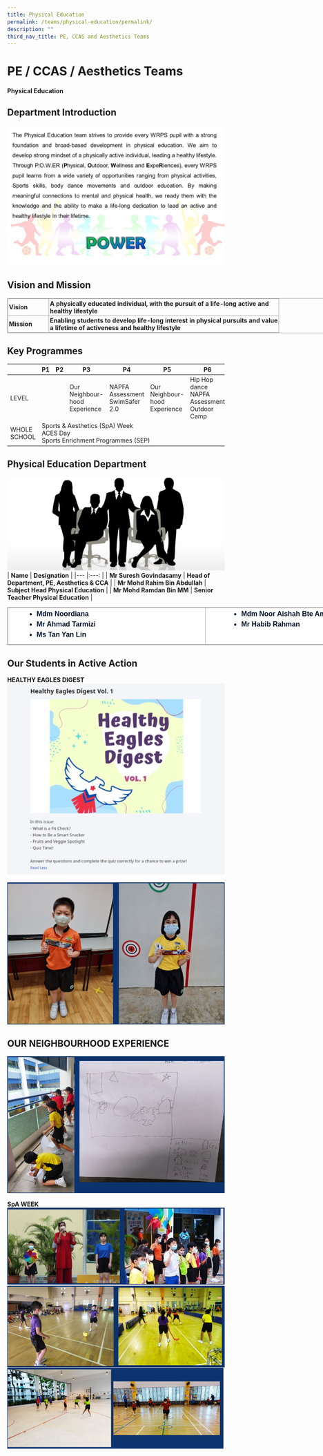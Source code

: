 ```yaml
---
title: Physical Education
permalink: /teams/physical-education/permalink/
description: ""
third_nav_title: PE, CCAS and Aesthetics Teams
---
```


PE / CCAS / Aesthetics Teams
============================
#### Physical Education

Department Introduction
----------------------
![](/images/PE.jpg)

Vision and Mission
------------------

<table class="iveo_table ives_tab_simple3 ive_eobj_center" style="margin: auto; outline: 0px; padding: 0px; border-collapse: collapse; clear: both; border: 1px solid rgb(170, 170, 170); width: 920px;"><tbody style="margin: 0px; outline: 0px; padding: 0px;"><tr style="margin: 0px; outline: 0px; padding: 0px;"><td width="90" style="margin: 0px; outline: 0px; padding: 2px; text-align: left; border: 1px solid rgb(170, 170, 170);"><strong style="margin: 0px; outline: 0px; padding: 0px;">Vision</strong><br style="margin: 0px; outline: 0px; padding: 0px;"></td><td width="528" style="margin: 0px; outline: 0px; padding: 2px; text-align: left; border: 1px solid rgb(170, 170, 170);"><strong style="margin: 0px; outline: 0px; padding: 0px;">A physically educated individual, with the pursuit of a life-long active and healthy lifestyle</strong><br style="margin: 0px; outline: 0px; padding: 0px;"></td></tr><tr style="margin: 0px; outline: 0px; padding: 0px;"><td width="90" style="margin: 0px; outline: 0px; padding: 2px; text-align: left; border: 1px solid rgb(170, 170, 170);"><strong style="margin: 0px; outline: 0px; padding: 0px;">Mission</strong><br style="margin: 0px; outline: 0px; padding: 0px;"></td><td width="528" style="margin: 0px; outline: 0px; padding: 2px; text-align: left; border: 1px solid rgb(170, 170, 170);"><strong style="margin: 0px; outline: 0px; padding: 0px;">Enabling students to develop life-long interest in physical pursuits and value a lifetime of activeness and healthy lifestyle</strong></td></tr></tbody></table>

Key Programmes
--------------
<table>
<thead>
  <tr>
    <th></th>
    <th>P1</th>
    <th>P2</th>
    <th>P3</th>
    <th>P4</th>
    <th>P5</th>
    <th>P6</th>
  </tr>
</thead>
<tbody>
  <tr>
    <td>LEVEL</td>
    <td colspan="2"></td>
    <td>Our Neighbour-hood Experience<br></td>
    <td>NAPFA Assessment<br>SwimSafer 2.0<br></td>
    <td>Our Neighbour-hood Experience</td>
    <td>Hip Hop dance<br>NAPFA Assessment<br>Outdoor Camp<br></td>
  </tr>
  <tr>
    <td>WHOLE SCHOOL</td>
    <td colspan="6">Sports &amp; Aesthetics (SpA) Week<br>ACES Day<br>Sports Enrichment Programmes (SEP)</td>
  </tr>
</tbody>
</table>

Physical Education Department
-----------------------------
![](/images/staff.jpg)
| **Name** 	| **Designation** 	|
|---	|:---:	|
| **Mr Suresh Govindasamy** 	| **Head of Department, PE, Aesthetics & CCA** 	|
| **Mr Mohd Rahim Bin Abdullah** 	| **Subject Head Physical Education** 	|
| **Mr Mohd Ramdan Bin MM** 	| **Senior Teacher Physical Education** 	|
  

<table class="iveo_table ives_tab_simple3 ive_eobj_center" style="margin: auto; outline: 0px; padding: 0px; border-collapse: collapse; clear: both; border: 1px solid rgb(170, 170, 170); color: rgb(0, 17, 41); font-family: Raleway, sans-serif; font-size: 16px; font-style: normal; font-variant-ligatures: normal; font-variant-caps: normal; font-weight: 400; letter-spacing: normal; orphans: 2; text-align: left; text-transform: none; white-space: normal; widows: 2; word-spacing: 0px; -webkit-text-stroke-width: 0px; background-color: rgb(255, 255, 255); text-decoration-thickness: initial; text-decoration-style: initial; text-decoration-color: initial; width: 920px;"><tbody style="margin: 0px; outline: 0px; padding: 0px;"><tr style="margin: 0px; outline: 0px; padding: 0px;"><td width="500px" style="margin: 0px; outline: 0px; padding: 2px; text-align: center; border: 1px solid rgb(170, 170, 170);"><div style="margin: 0px; outline: 0px; padding: 0px; line-height: 24px !important; color: rgb(0, 17, 41); font-family: Raleway, sans-serif; font-size: 16px; font-weight: 400; text-align: left;"><ul style="margin: 0px 0px 0.5em 1em; outline: 0px; padding: 0px;"><ul style="margin: 0px 0px 0.5em 1em; outline: 0px; padding: 0px;"><ul style="margin: 0px 0px 0.5em 1em; outline: 0px; padding: 0px;"><ul style="margin: 0px 0px 0.5em 1em; outline: 0px; padding: 0px; list-style-type: disc;"><li style="margin: 0px; outline: 0px; padding: 0px;"><b style="margin: 0px; outline: 0px; padding: 0px;">Mdm Noordiana</b></li><li style="margin: 0px; outline: 0px; padding: 0px;"><b style="margin: 0px; outline: 0px; padding: 0px;">Mr Ahmad Tarmizi</b></li><li style="margin: 0px; outline: 0px; padding: 0px;"><b style="margin: 0px; outline: 0px; padding: 0px;">Ms Tan Yan Lin</b></li></ul></ul></ul></ul></div></td><td width="500px" valign="top" style="margin: 0px; outline: 0px; padding: 2px; text-align: center; border: 1px solid rgb(170, 170, 170);"><div style="margin: 0px; outline: 0px; padding: 0px; line-height: 24px !important; color: rgb(0, 17, 41); font-family: Raleway, sans-serif; font-size: 16px; font-weight: 400; text-align: left;"><ul style="margin: 0px 0px 0.5em 1em; outline: 0px; padding: 0px;"><ul style="margin: 0px 0px 0.5em 1em; outline: 0px; padding: 0px;"><ul style="margin: 0px 0px 0.5em 1em; outline: 0px; padding: 0px;"><ul style="margin: 0px 0px 0.5em 1em; outline: 0px; padding: 0px;"><ul style="margin: 0px 0px 0.5em 1em; outline: 0px; padding: 0px; list-style-type: disc;"><li style="margin: 0px; outline: 0px; padding: 0px;"><b style="margin: 0px; outline: 0px; padding: 0px;">Mdm Noor Aishah Bte Amin</b></li><li style="margin: 0px; outline: 0px; padding: 0px;"><b style="margin: 0px; outline: 0px; padding: 0px;">Mr Habib Rahman</b></li></ul></ul></ul></ul></ul></div></td></tr></tbody></table>

Our Students in Active Action
-----------------------------
**HEALTHY EAGLES DIGEST**
![](/images/eagles.jpg)
![](/images/pe2.png)

**OUR NEIGHBOURHOOD EXPERIENCE**
--------------------------------
![](/images/pe3.png)

**SpA WEEK**
![](/images/spa1.png)
![](/images/spa2.png)